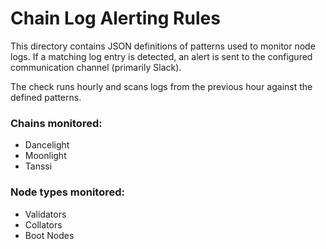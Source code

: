 # Chain Log Alerting Rules

This directory contains JSON definitions of patterns used to monitor node logs.
If a matching log entry is detected, an alert is sent to the configured communication channel (primarily Slack).

The check runs hourly and scans logs from the previous hour against the defined patterns.

### Chains monitored:
- Dancelight
- Moonlight
- Tanssi

### Node types monitored:
- Validators
- Collators
- Boot Nodes